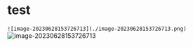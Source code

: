 # test
 `![image-20230628153726713](./image-20230628153726713.png)`
![image-20230628153726713](~@alias/image-20230628153726713.png)

